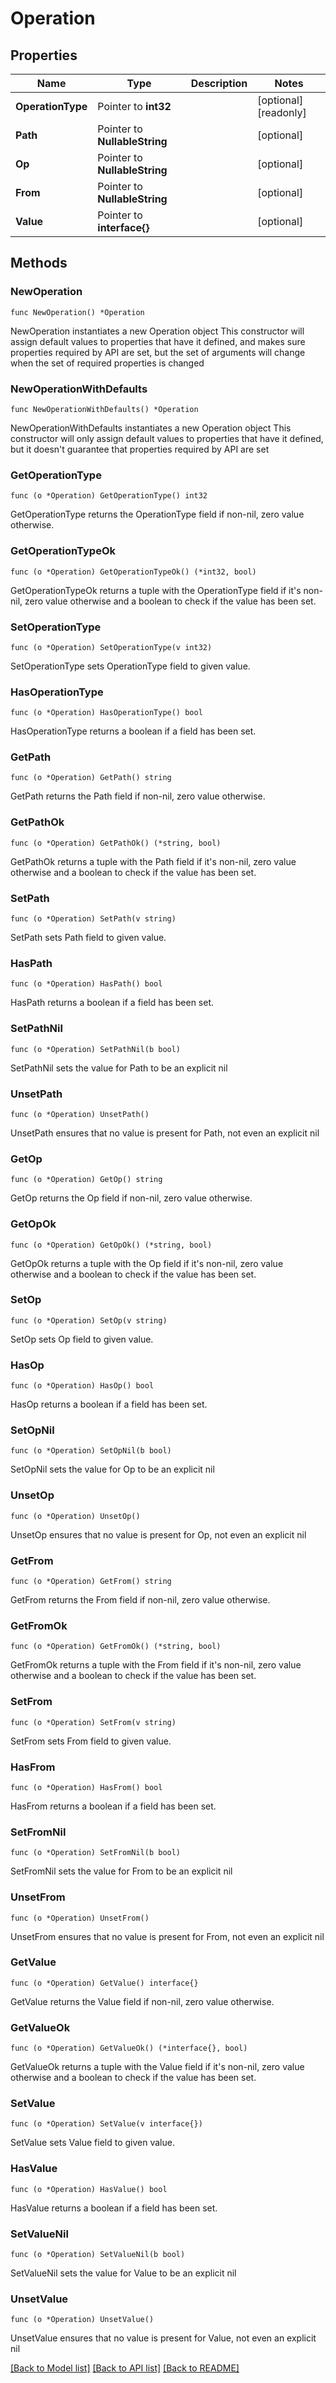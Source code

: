 # Operation

## Properties

Name | Type | Description | Notes
------------ | ------------- | ------------- | -------------
**OperationType** | Pointer to **int32** |  | [optional] [readonly] 
**Path** | Pointer to **NullableString** |  | [optional] 
**Op** | Pointer to **NullableString** |  | [optional] 
**From** | Pointer to **NullableString** |  | [optional] 
**Value** | Pointer to **interface{}** |  | [optional] 

## Methods

### NewOperation

`func NewOperation() *Operation`

NewOperation instantiates a new Operation object
This constructor will assign default values to properties that have it defined,
and makes sure properties required by API are set, but the set of arguments
will change when the set of required properties is changed

### NewOperationWithDefaults

`func NewOperationWithDefaults() *Operation`

NewOperationWithDefaults instantiates a new Operation object
This constructor will only assign default values to properties that have it defined,
but it doesn't guarantee that properties required by API are set

### GetOperationType

`func (o *Operation) GetOperationType() int32`

GetOperationType returns the OperationType field if non-nil, zero value otherwise.

### GetOperationTypeOk

`func (o *Operation) GetOperationTypeOk() (*int32, bool)`

GetOperationTypeOk returns a tuple with the OperationType field if it's non-nil, zero value otherwise
and a boolean to check if the value has been set.

### SetOperationType

`func (o *Operation) SetOperationType(v int32)`

SetOperationType sets OperationType field to given value.

### HasOperationType

`func (o *Operation) HasOperationType() bool`

HasOperationType returns a boolean if a field has been set.

### GetPath

`func (o *Operation) GetPath() string`

GetPath returns the Path field if non-nil, zero value otherwise.

### GetPathOk

`func (o *Operation) GetPathOk() (*string, bool)`

GetPathOk returns a tuple with the Path field if it's non-nil, zero value otherwise
and a boolean to check if the value has been set.

### SetPath

`func (o *Operation) SetPath(v string)`

SetPath sets Path field to given value.

### HasPath

`func (o *Operation) HasPath() bool`

HasPath returns a boolean if a field has been set.

### SetPathNil

`func (o *Operation) SetPathNil(b bool)`

 SetPathNil sets the value for Path to be an explicit nil

### UnsetPath
`func (o *Operation) UnsetPath()`

UnsetPath ensures that no value is present for Path, not even an explicit nil
### GetOp

`func (o *Operation) GetOp() string`

GetOp returns the Op field if non-nil, zero value otherwise.

### GetOpOk

`func (o *Operation) GetOpOk() (*string, bool)`

GetOpOk returns a tuple with the Op field if it's non-nil, zero value otherwise
and a boolean to check if the value has been set.

### SetOp

`func (o *Operation) SetOp(v string)`

SetOp sets Op field to given value.

### HasOp

`func (o *Operation) HasOp() bool`

HasOp returns a boolean if a field has been set.

### SetOpNil

`func (o *Operation) SetOpNil(b bool)`

 SetOpNil sets the value for Op to be an explicit nil

### UnsetOp
`func (o *Operation) UnsetOp()`

UnsetOp ensures that no value is present for Op, not even an explicit nil
### GetFrom

`func (o *Operation) GetFrom() string`

GetFrom returns the From field if non-nil, zero value otherwise.

### GetFromOk

`func (o *Operation) GetFromOk() (*string, bool)`

GetFromOk returns a tuple with the From field if it's non-nil, zero value otherwise
and a boolean to check if the value has been set.

### SetFrom

`func (o *Operation) SetFrom(v string)`

SetFrom sets From field to given value.

### HasFrom

`func (o *Operation) HasFrom() bool`

HasFrom returns a boolean if a field has been set.

### SetFromNil

`func (o *Operation) SetFromNil(b bool)`

 SetFromNil sets the value for From to be an explicit nil

### UnsetFrom
`func (o *Operation) UnsetFrom()`

UnsetFrom ensures that no value is present for From, not even an explicit nil
### GetValue

`func (o *Operation) GetValue() interface{}`

GetValue returns the Value field if non-nil, zero value otherwise.

### GetValueOk

`func (o *Operation) GetValueOk() (*interface{}, bool)`

GetValueOk returns a tuple with the Value field if it's non-nil, zero value otherwise
and a boolean to check if the value has been set.

### SetValue

`func (o *Operation) SetValue(v interface{})`

SetValue sets Value field to given value.

### HasValue

`func (o *Operation) HasValue() bool`

HasValue returns a boolean if a field has been set.

### SetValueNil

`func (o *Operation) SetValueNil(b bool)`

 SetValueNil sets the value for Value to be an explicit nil

### UnsetValue
`func (o *Operation) UnsetValue()`

UnsetValue ensures that no value is present for Value, not even an explicit nil

[[Back to Model list]](../README.md#documentation-for-models) [[Back to API list]](../README.md#documentation-for-api-endpoints) [[Back to README]](../README.md)


